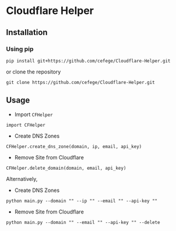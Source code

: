 # Cloudflare Helper

## Installation
### Using pip
```angular2html
pip install git+https://github.com/cefege/Cloudflare-Helper.git
```
or clone the repository
```angular2html
git clone https://github.com/cefege/Cloudflare-Helper.git
```
## Usage
- Import `CFHelper` 
```
import CFHelper
```
- Create DNS Zones
```
CFHelper.create_dns_zone(domain, ip, email, api_key)
```

- Remove Site from Cloudflare
```angular2html
CFHelper.delete_domain(domain, email, api_key)
```
Alternatively, 
- Create DNS Zones
```angular2html
python main.py --domain "" --ip "" --email "" --api-key ""
```

- Remove Site from Cloudflare
```angular2html
python main.py --domain "" --email "" --api-key "" --delete
```